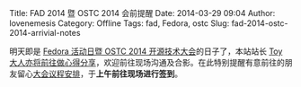 Title: FAD 2014 暨 OSTC 2014 会前提醒
Date: 2014-03-29 09:04
Author: lovenemesis
Category: Offline
Tags: fad, Fedora, ostc
Slug: fad-2014-ostc-2014-arrivial-notes

明天即是 [Fedora 活动日暨 OSTC 2014
开源技术大会](https://linuxtoy.org/archives/fad-2014-beijing.html)的日子了，本站站长
[Toy
大人亦将前往做心得分享](https://linuxtoy.org/archives/fad2014.html)，欢迎前往现场沟通及合影。在此特别提醒有意前往的朋友留心[大会议程安排](http://ostc.csdn.net/)，于**上午前往现场进行签到**。
